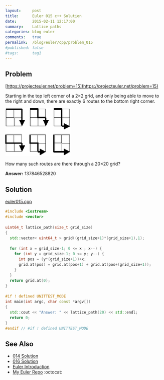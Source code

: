 ```yaml
---
layout:     post
title:      Euler 015 c++ Solution
date:       2015-02-11 12:17:00
summary:    Lattice paths
categories: blog euler
comments:   true
permalink:  /blog/euler/cpp/problem_015
#published: false
#tags:      tag1
---
```


## Problem

[https://projecteuler.net/problem=15](https://projecteuler.net/problem=15)

Starting in the top left corner of a 2×2 grid, and only being able to move to the right and down, there are exactly 6 routes to the bottom right corner.

<img src="/images/p015.gif" alt="Euler 015"/>

How many such routes are there through a 20×20 grid?

**Answer:** 137846528820

## Solution

[euler015.cpp](https://github.com/tvarley/euler/blob/master/src/euler015.cpp)

``` cpp
#include <iostream>
#include <vector>

uint64_t lattice_path(size_t grid_size)
{
  std::vector< uint64_t > grid((grid_size+1)*(grid_size+1),1);

  for (int x = grid_size-1; 0 <= x ; x--) {
    for (int y = grid_size-1; 0 <= y; y--) {
      int pos = (y*(grid_size+1))+x;
      grid.at(pos) = grid.at(pos+1) + grid.at(pos+(grid_size+1));
    }
  }
  return grid.at(0);
}

#if ! defined UNITTEST_MODE
int main(int argc, char const *argv[])
{
  std::cout << "Answer: " << lattice_path(20) << std::endl;
  return 0;
}
#endif // #if ! defined UNITTEST_MODE
```

## See Also
* [014 Solution]({{site.baseurl}}/blog/euler/cpp/problem_014)
* [016 Solution]({{site.baseurl}}/blog/euler/cpp/problem_016)
* [Euler Introduction]({{site.baseurl}}/blog/euler/introduction)
* [My Euler Repo](https://github.com/tvarley/euler) :octocat:
